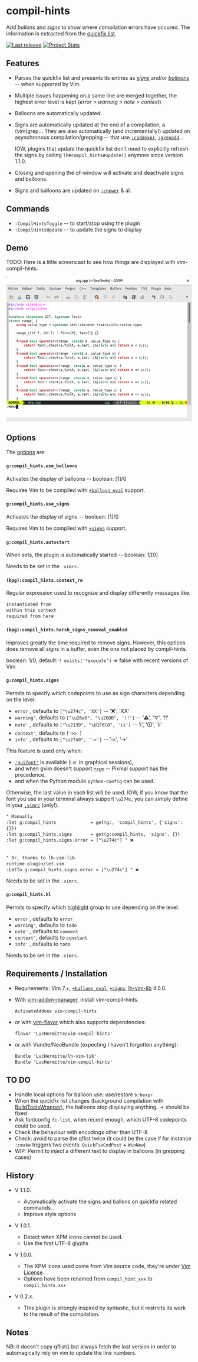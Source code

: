 compil-hints
============

Add _ballons_ and _signs_ to show where compilation errors have occured.
The information is extracted from the [quickfix list](http://vimhelp.appspot.com/eval.txt.html#getqflist%28%29).


[![Last release](https://img.shields.io/github/tag/LucHermitte/vim-compil-hints.svg)](https://github.com/LucHermitte/vim-compil-hints/releases) [![Project Stats](https://www.openhub.net/p/21020/widgets/project_thin_badge.gif)](https://www.openhub.net/p/21020)

## Features
 * Parses the quickfix list and presents its entries as
   [_signs_](http://vimhelp.appspot.com/sign.txt.html#signs) and/or
   [_balloons_](http://vimhelp.appspot.com/debugger.txt.html#balloon%2deval) --
   when supported by Vim.
 * Multiple issues happening on a same line are merged together, the highest
   error level is kept (_error_ > _warning_ > _note_ > _context_)
 * Balloons are automatically updated.
 * Signs are automatically updated at the end of a compilation, a (vim)grep...
   They are also automatically (and incrementally!) updated on asynchronous
   compilation/grepping -- that use
   [`:caddexpr`](http://vimhelp.appspot.com/quickfix.txt.html#%3acaddexpr),
   [`:grepadd`](http://vimhelp.appspot.com/quickfix.txt.html#%3agrepadd)...

   IOW, plugins that update the quickfix list don't need  to explicitly refresh
   the signs by calling `lh#compil_hints#update()` anymore since version 1.1.0.
 * Closing and opening the qf-window will activate and deactivate signs and
   balloons.
 * Signs and balloons are updated on
   [`:cnewer`](http://vimhelp.appspot.com/quickfix.txt.html#%3acnewer) & al.
 
## Commands

 * `:CompilHintsToggle` -- to start/stop using the plugin
 * `:CompilHintsUpdate` -- to update the signs to display

## Demo

TODO: Here is a little screencast to see how things are displayed with vim-compil-hints.

![vim-compil-hints demo](doc/screencast-vim-compil-hints.gif "vim-compil-hints demo")

## Options

The
[options](https://github.com/LucHermitte/lh-vim-lib/blob/master/doc/Options.md) are:

#### `g:compil_hints.use_balloons`
Activates the display of balloons -- boolean: [1]/0

Requires Vim to be compiled with
[`+balloon_eval`](http://vimhelp.appspot.com/various.txt.html#%2bballoon_eval)
support.

#### `g:compil_hints.use_signs`
Activates the display of signs -- boolean: [1]/0

Requires Vim to be compiled with
[`+signs`](http://vimhelp.appspot.com/various.txt.html#%2bsigns) support.

#### `g:compil_hints.autostart`
When sets, the plugin is automatically started -- boolean: 1/[0]

Needs to be set in the `.vimrc`.

#### `(bpg):compil_hints.context_re`
Regular expression used to recognize and display differently messages like:

```
instantiated from
within this context
required from here
```

#### `(bpg):compil_hints.harsh_signs_removal_enabled`
Improves greatly the time required to remove signs. However, this options does
remove all signs in a buffer, even the one not placed by compil-hints.

boolean: 1/0; default: `! exists('*execute')` => false with recent versions of
Vim

#### `g:compil_hints.signs`
Permits to specify which codepoints to use as sign characters depending on the
level:

- `error`   , defaults to `["\u274c", 'XX']`            -- '&#x274c;', 'XX'
- `warning'`, defaults to `["\u26a0", "\u26DB", '!!']`  -- '&#x26a0;', '&#x26db;', '!!'
- `note'`   , defaults to `["\u2139", "\U1F6C8", 'ii']` -- '&#x2139;', '&#x1f6c8;', 'ii'
- `context'`, defaults to `['>>']`
- `info'`   , defaults to `["\u27a9", '->']`            -- '&#x27a9;', '->'

This feature is used only when:
- [`'guifont'`](http://vimhelp.appspot.com/options.txt.html#%27guifont%27) is
  available (i.e. in graphical sessions),
- and when gvim doesn't support
  [`+xpm`](http://vimhelp.appspot.com/various.txt.html#%2bxpm) -- Pixmal
  support has the precedence.
- and when the Python module `python-config` can be used.

Otherwise, the last value in each list will be used. IOW, if you know that the
font you use in your terminal always support `\u274c`, you can simply define in
your [`.vimrc`](http://vimhelp.appspot.com/starting.txt.html#%2evimrc) (only!).

```vim
" Manually
:let g:compil_hints             = get(g:, 'compil_hints', {'signs': {}})
:let g:compil_hints.signs       = get(g:compil_hints, 'signs', {})
:let g:compil_hints.signs.error = ["\u274c"] " ❌


" Or, thanks to lh-vim-lib
runtime plugin/let.vim
:LetTo g:compil_hints.signs.error = ["\u274c"] " ❌
```

Needs to be set in the `.vimrc`.

#### `g:compil_hints.hl`
Permits to specify which
[highlight](http://vimhelp.appspot.com/syntax.txt.html#%3ahighlight) group to
use depending on the level:

- `error`   , defaults to `error`
- `warning'`, defaults to `todo`
- `note'`   , defaults to `comment`
- `context'`, defaults to `constant`
- `info'`   , defaults to `todo`

Needs to be set in the `.vimrc`.

## Requirements / Installation

  * Requirements: Vim 7.+,
    [`+balloon_eval`](http://vimhelp.appspot.com/various.txt.html#%2bballoon_eval),
    [`+signs`](http://vimhelp.appspot.com/various.txt.html#%2bsigns),
    [lh-vim-lib](http://github.com/LucHermitte/lh-vim-lib) 4.5.0.

  * With [vim-addon-manager](https://github.com/MarcWeber/vim-addon-manager), install vim-compil-hints.

    ```vim
    ActivateAddons vim-compil-hints
    ```

  * or with [vim-flavor](http://github.com/kana/vim-flavor) which also supports
    dependencies:

    ```
    flavor 'LucHermitte/vim-compil-hints'
    ```

  * or with Vundle/NeoBundle (expecting I haven't forgotten anything):

    ```vim
    Bundle 'LucHermitte/lh-vim-lib'
    Bundle 'LucHermitte/vim-compil-hints'
    ```

## TO DO
- Handle local options for balloon use: use/restore `b:bexpr`
- When the quickfix list changes (background compilation with
  [BuildToolsWrapper](https://github.com/LucHermitte/vim-build-tools-wrapper/)), the balloons
  stop displaying anything.
  -> should be fixed
- Ask fontconfig `fc-list`, when recent enough, which UTF-8 codepoints could be used.
- Check the behaviour with encodings other than UTF-8.
- Check: avoid to parse the qflist twice (it could be the case if  for instance
  `:cmake` triggers two events: `QuickFixCmdPost` + `WinNew`)
- WIP: Permit to inject a different text to display in balloons (in grepping cases)

## History
* V 1.1.0.
    * Automatically activate the signs and ballons on quickfix related commands.
    * Improve style options
* V 1.0.1.
    * Detect when XPM icons cannot be used.
    * Use the first UTF-8 glyphs
* V 1.0.0.
    * The XPM icons used come from Vim source code, they're under
      [Vim License](doc/uganda.txt).
    * Options have been renamed from `compil_hint_xxx` to `compil_hints.xxx`

* V 0.2.x.
    * This plugin is strongly inspired by syntastic, but it restricts its work to
    the result of the compilation.

## Notes
NB: it doesn't copy qflist() but always fetch the last version in order to
automagically rely on vim to update the line numbers.
